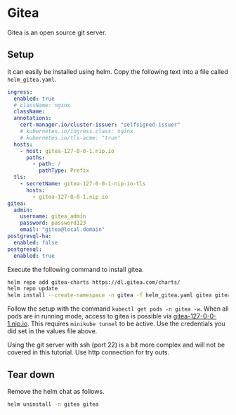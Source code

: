 # Gitea

Gitea is an open source git server.

## Setup

It can easily be installed using helm. Copy the following text into a file called `helm_gitea.yaml`.

```yaml
ingress:
  enabled: true
  # className: nginx
  className:
  annotations:
    cert-manager.io/cluster-issuer: "selfsigned-issuer"
    # kubernetes.io/ingress.class: nginx
    # kubernetes.io/tls-acme: "true"
  hosts:
    - host: gitea-127-0-0-1.nip.io
      paths:
        - path: /
          pathType: Prefix
  tls:
    - secretName: gitea-127-0-0-1-nip-io-tls
      hosts:
        - gitea-127-0-0-1.nip.io
gitea:
  admin:
    username: gitea_admin
    password: password123
    email: "gitea@local.domain"
postgresql-ha:
  enabled: false
postgresql:
  enabled: true
```

Execute the following command to install gitea.

```sh
helm repo add gitea-charts https://dl.gitea.com/charts/
helm repo update
helm install --create-namespace -n gitea -f helm_gitea.yaml gitea gitea-charts/gitea
```

Follow the setup with the command `kubectl get pods -n gitea -w`. When all pods are in running mode, access to gitea is possible via [gitea-127-0-0-1.nip.io](https://gitea-127-0-0-1.nip.io). This requires `minikube tunnel` to be active. Use the credentials you did set in the values file above.

Using the git server with ssh (port 22) is a bit more complex and will not be covered in this tutorial. Use http connection for try outs.

## Tear down

Remove the helm chat as follows.

```sh
helm uninstall -n gitea gitea
```

